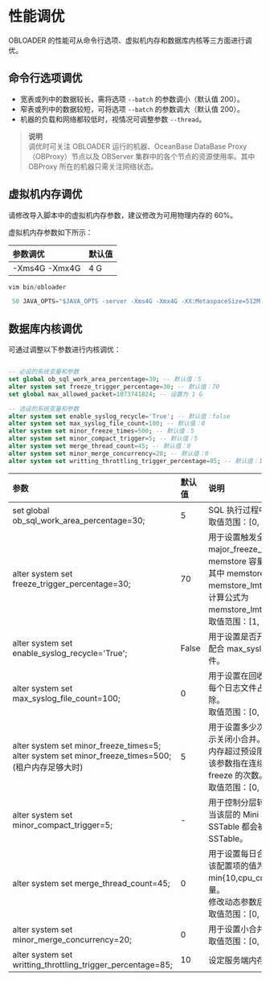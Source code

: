 性能调优 
=========================

OBLOADER 的性能可从命令行选项、虚拟机内存和数据库内核等三方面进行调优。

命令行选项调优 
----------------------------

* 宽表或列中的数据较长，需将选项 `--batch` 的参数调小（默认值 200）。
* 窄表或列中的数据较短，可将选项 `--batch` 的参数调大（默认值 200）。
* 机器的负载和网络都较低时，视情况可调整参数 `--thread`。
> **说明**<br>
> 调优时可关注 OBLOADER 运行的机器、OceanBase DataBase Proxy（OBProxy）节点以及 OBServer 集群中的各个节点的资源使用率。其中 OBProxy 所在的机器只需关注网络状态。

虚拟机内存调优 
----------------------------

请修改导入脚本中的虚拟机内存参数，建议修改为可用物理内存的 60%。

虚拟机内存参数如下所示：


|   **参数调优**    | **默认值** |
|:------------------|:------------|
| -Xms4G -Xmx4G | 4 G     |

```JavaScript
vim bin/obloader

 50 JAVA_OPTS="$JAVA_OPTS -server -Xms4G -Xmx4G -XX:MetaspaceSize=512M -XX:MaxMetaspaceSize=512M -Xss352K"
 ```

数据库内核调优
----------------------------

可通过调整以下参数进行内核调优：

```sql

-- 必设的系统变量和参数
set global ob_sql_work_area_percentage=30; -- 默认值：5
alter system set freeze_trigger_percentage=30; -- 默认值：70
set global max_allowed_packet=1073741824; -- 设置为 1 G

-- 选设的系统变量和参数
alter system set enable_syslog_recycle='True'; -- 默认值：false
alter system set max_syslog_file_count=100; -- 默认值：0
alter system set minor_freeze_times=500; -- 默认值：5
alter system set minor_compact_trigger=5; -- 默认值：5
alter system set merge_thread_count=45; -- 默认值：0
alter system set minor_merge_concurrency=20; -- 默认值：0
alter system set writting_throttling_trigger_percentage=85; -- 默认值：10

```



| **参数** | **默认值**|**说明**|
:---------------------------------------------------------------------------------------------------------------|:------------|:-------------------------------------------------------------------------------------------------------------------------------------------------------------------------------------------------------------------------------------|
| set global ob_sql_work_area_percentage=30;                                                                 | 5       | SQL 执行过程中的内存占用百分比。<br>取值范围：[0, 100]。|
| alter system set freeze_trigger_percentage=30;                                                             | 70      | 用于设置触发全局冻结的租户使用内存阈值。<br>major_freeze_trigger_percent=major_freeze 触发阈值 / memstore 容量<br> 其中 memstore 容量是通过配置项 memstore_lmt_percent 计算所得。<br>计算公式为 memstore_lmt_percent=memstore_limit/min_memory。<br>取值范围：[1, 99]。|
| alter system set enable_syslog_recycle='True';                                                             | False   | 用于设置是否开启回收系统日志的功能。<br>配合 max_syslog_file_count 生效，用于回收旧的日志文件。 |
| alter system set max_syslog_file_count=100;                                                                | 0       | 用于设置在回收日志文件之前可以容纳的日志文件数量。<br>每个日志文件占用 256 MB 空间。当值为 0 时则不进行删除。<br>取值范围：[0, +∞)。|
| alter system set minor_freeze_times=5; alter system set minor_freeze_times=500; (租户内存足够大时) | 5       | 用于设置多少次小合并触发一次全局合并。值为 0 时，表示关闭小合并。<br>内存超过预设限制会触发 minor freeze 或 major freeze，该参数指在连续两次触发 major freeze 之间触发 minor freeze 的次数。0 表示禁止自动触发 minor freeze。<br>取值范围：[0, 65536)。|
| alter system set minor_compact_trigger=5;                                                                  | -       | 用于控制分层转储触发向下一层下压的阈值。<br>当该层的 Mini SSTable 总数达到设定的阈值时，所有 SSTable 都会被下压到下一层，组成新的 Minor SSTable。|
| alter system set merge_thread_count=45;                                                                    | 0       | 用于设置每日合并工作的线程数。<br>该配置项的值为 0 时，合并的工作进程数的计算方式为 min{10,cpu_cnt*0.3}，其中 cpu_cnt 为系统 CPU 的数量。<br>修改动态参数后，无需重启，即刻生效。<br>取值范围：[0, 256]。 |
| alter system set minor_merge_concurrency=20;                                                               | 0       | 用于设置小合并时的并发线程数。<br>取值范围：[0, 64]。|
| alter system set writting_throttling_trigger_percentage=85;                                                | 10      | 设定服务端内存限流阈值。|